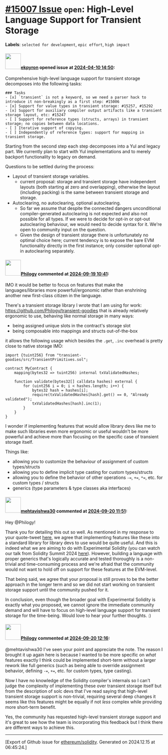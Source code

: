 # [\#15007 Issue](https://github.com/ethereum/solidity/issues/15007) `open`: High-Level Language Support for Transient Storage
**Labels**: `selected for development`, `epic effort`, `high impact`


#### <img src="https://avatars.githubusercontent.com/u/1347491?v=4" width="50">[ekpyron](https://github.com/ekpyron) opened issue at [2024-04-10 14:50](https://github.com/ethereum/solidity/issues/15007):

Comprehensive high-level language support for transient storage decomposes into the following tasks:

```[tasklist]
### Tasks
- [x] `transient` is not a keyword, so we need a parser hack to introduce it non-breakingly as a first step: #15006
- [x] Support for value types in transient storage: #15257, #15292
- [x] Support for auxiliary compiler output artifacts like a transient storage layout, etc: #15247
- [ ] Support for reference types (structs, arrays) in transient storage; no copies between data locations.
- [ ] Iterative support of copying.
- [ ] Independently of reference types: support for mapping in transient storage.
```

Starting from the second step each step decomposes into a Yul and legacy part. We currently plan to start with Yul implementations and to merely backport functionality to legacy on demand.

Questions to be settled during the process:
- Layout of transient storage variables.
  - current proposal: storage and transient storage have independent layouts (both starting at zero and overlapping), otherwise the layout (including packing) is the same between transient storage and storage.
- Autoclearing, no autoclearing, optional autoclearing.
  - So far we assume that despite the connected dangers unconditional compiler-generated autoclearing is not expected and also not possible for all types. If we were to decide for opt-in or opt-out autoclearing behaviour, we would need to decide syntax for it. We're open to community input on the question.
  - Given the design of transient storage there is unfortunately no optimal choice here; current tendency is to expose the bare EVM functionality directly in the first instance; only consider optional opt-in autoclearing separately.

#### <img src="https://avatars.githubusercontent.com/u/21957732?u=e694931df56289ece547ef9325ea168822127edb&v=4" width="50">[Philogy](https://github.com/Philogy) commented at [2024-09-19 10:41](https://github.com/ethereum/solidity/issues/15007#issuecomment-2360636076):

IMO it would be better to focus on features that make the languages/libraries more powerful/ergonomic rather than enshrining another new first-class citizen in the language.

There's a transient storage library I wrote that I am using for work: https://github.com/Philogy/transient-goodies that is already relatively ergonomic to use, behaving like normal storage in many ways:
- being assigned unique slots in the contract's storage slot
- being composable into mappings and structs out-of-the-box 

it allows the following usage which besides the `.get`, `.inc` overhead is pretty close to native storage IMO:

```solidity
import {tuint256} from "transient-goodies/src/TransientPrimitives.sol";

contract MyContract {
    mapping(bytes32 => tuint256) internal txValidatedHashes;

    function validate(bytes32[] calldata hashes) external {
        for (uint256 i = 0; i < hashes.length; i++) {
            bytes32 hash = hashes[i];
            require(txValidatedHashes[hash].get() == 0, "Already validated");
            txValidatedHashes[hash].inc(1);
        }
    }
}
```   

I wonder if implementing features that would allow library devs like me to make such libraries even more ergonomic or useful wouldn't be more powerful and achieve more than focusing on the specific case of transient storage itself.

Things like:
- allowing you to customize the behaviour of assignment of custom types/structs
- allowing you to define implicit type casting for custom types/structs
- allowing you to define the behavior of other operations `-=`, `+=`, `*=`, etc. for custom types / structs
- generics (type parameters & type classes aka interfaces)

#### <img src="https://avatars.githubusercontent.com/u/32997409?u=b4f328ebdfeb0517e767cf91f267149f15bc3d7c&v=4" width="50">[mehtavishwa30](https://github.com/mehtavishwa30) commented at [2024-09-20 11:51](https://github.com/ethereum/solidity/issues/15007#issuecomment-2363548399):

Hey @Philogy!

Thank you for detailing this out so well. As mentioned in my response to your quote-tweet [here](https://x.com/VishwaMehta30/status/1834497387567645127), we agree that implementing features like these into a standard library for library devs to use would be quite useful. And this is indeed what we are aiming to do with Experimental Solidity (you can watch our talk from Solidity Summit 2024 [here](https://www.youtube.com/watch?v=jX5VJ4wcJXM)). However, building a language with proper generics that's logically accurate and tested thoroughly is a non-trivial and time-consuming process and we're afraid that the community would not want to hold off on support for these features at the EVM-level.

That being said, we agree that your proposal is still proves to be the better approach in the longer term and so we did not start working on transient storage support until the community pushed for it.

In conclusion, even though the broader goal with Experimental Solidity is exactly what you proposed, we cannot ignore the immediate community demand and will have to focus on high-level language support for transient storage for the time-being. Would love to hear your further thoughts. :)

#### <img src="https://avatars.githubusercontent.com/u/21957732?u=e694931df56289ece547ef9325ea168822127edb&v=4" width="50">[Philogy](https://github.com/Philogy) commented at [2024-09-20 12:16](https://github.com/ethereum/solidity/issues/15007#issuecomment-2363590425):

@mehtavishwa30 I've seen your point and appreciate the note. The reason I brought it up again here is because I wanted to be more specific on *what* features exactly I think could be implemented short-term without a larger rework like full generics (such as being able to override assignment behavior, defining `-=`, `+=`, etc. for custom types, type casting).

Now I have no knowledge of the Solidity compiler's internals so I can't judge the complexity of implementing these over transient storage itself but from the description of solc devs that I've read saying that high-level transient storage support is non-trivial, requiring several deep changes it seems like this features might be equally if not *less* complex while providing more short-term benefit.

Yes, the community has requested high-level transient storage support and it's great to see how the team is incorporating this feedback but I think there are different ways to achieve this.


-------------------------------------------------------------------------------



[Export of Github issue for [ethereum/solidity](https://github.com/ethereum/solidity). Generated on 2024.12.15 at 06:45:24.]
